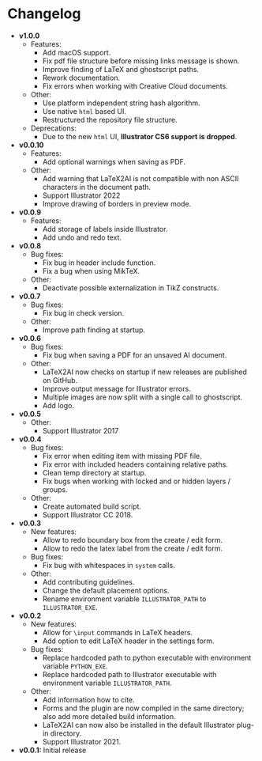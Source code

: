 # Changelog

-   **v1.0.0**
    -   Features:
        -   Add macOS support.
        -   Fix pdf file structure before missing links message is shown.
        -   Improve finding of LaTeX and ghostscript paths.
        -   Rework documentation.
        -   Fix errors when working with Creative Cloud documents.
    -   Other:
        -   Use platform independent string hash algorithm.
        -   Use native `html` based UI.
        -   Restructured the repository file structure.
    -   Deprecations:
        -   Due to the new `html` UI, **Illustrator CS6 support is dropped**.
-   **v0.0.10**
    -   Features:
        -   Add optional warnings when saving as PDF.
    -   Other:
        -   Add warning that LaTeX2AI is not compatible with non ASCII characters in the document path.
        -   Support Illustrator 2022
        -   Improve drawing of borders in preview mode.
-   **v0.0.9**
    -   Features:
        -   Add storage of labels inside Illustrator.
        -   Add undo and redo text.
-   **v0.0.8**
    -   Bug fixes:
        -   Fix bug in header include function.
        -   Fix a bug when using MikTeX.
    -   Other:
        -   Deactivate possible externalization in TikZ constructs.
-   **v0.0.7**
    -   Bug fixes:
        -   Fix bug in check version.
    -   Other:
        -   Improve path finding at startup.
-   **v0.0.6**
    -   Bug fixes:
        -   Fix bug when saving a PDF for an unsaved AI document.
    -   Other:
        -   LaTeX2AI now checks on startup if new releases are published on GitHub.
        -   Improve output message for Illustrator errors.
        -   Multiple images are now split with a single call to ghostscript.
        -   Add logo.
-   **v0.0.5**
    -   Other:
        -   Support Illustrator 2017
-   **v0.0.4**
    -   Bug fixes:
        -   Fix error when editing item with missing PDF file.
        -   Fix error with included headers containing relative paths.
        -   Clean temp directory at startup.
        -   Fix bugs when working with locked and or hidden layers / groups.
    -   Other:
        -   Create automated build script.
        -   Support Illustrator CC 2018.
-   **v0.0.3**
    -   New features:
        -   Allow to redo boundary box from the create / edit form.
        -   Allow to redo the latex label from the create / edit form.
    -   Bug fixes:
        -   Fix bug with whitespaces in `system` calls.
    -   Other:
        -   Add contributing guidelines.
        -   Change the default placement options.
        -   Rename environment variable `ILLUSTRATOR_PATH` to `ILLUSTRATOR_EXE`.
-   **v0.0.2**
    -   New features:
        -   Allow for `\input` commands in LaTeX headers.
        -   Add option to edit LaTeX header in the settings form.
    -   Bug fixes:
        -   Replace hardcoded path to python executable with environment variable `PYTHON_EXE`.
        -   Replace hardcoded path to Illustrator executable with environment variable `ILLUSTRATOR_PATH`.
    -   Other:
        -   Add information how to cite.
        -   Forms and the plugin are now compiled in the same directory; also add more detailed build information.
        -   LaTeX2AI can now also be installed in the default Illustrator plug-in directory.
        -   Support Illustrator 2021.
-   **v0.0.1:** Initial release
